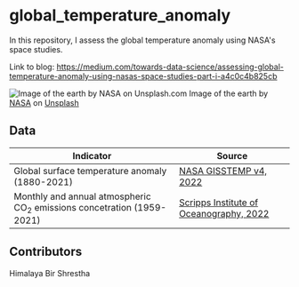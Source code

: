 # global_temperature_anomaly
In this repository, I assess the global temperature anomaly using NASA's space studies.

Link to blog: https://medium.com/towards-data-science/assessing-global-temperature-anomaly-using-nasas-space-studies-part-i-a4c0c4b825cb

![Image of the earth by NASA on Unsplash.com](https://user-images.githubusercontent.com/50154485/195994569-7e9d67c8-4665-4f96-9081-152454868179.png)
Image of the earth by [NASA](https://unsplash.com/s/photos/nasa-earth) on [Unsplash](https://unsplash.com/)

## Data

|Indicator|Source|
|---------|------|
|Global surface temperature anomaly (1880-2021)|[NASA GISSTEMP v4, 2022](https://data.giss.nasa.gov/gistemp/graphs_v4/)|
|Monthly and annual atmospheric CO$_2$ emissions concetration (1959-2021)|[Scripps Institute of Oceanography, 2022](https://keelingcurve.ucsd.edu/permissions-and-data-sources/)|

## Contributors
Himalaya Bir Shrestha
